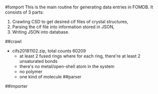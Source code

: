 #fomport
This is the main routine for generating data entries in FOMDB.
It consists of 3 parts:
1. Crawling CSD to get desired cif files of crystal structures,
2. Parsing the cif file into information stored in JSON,
3. Writing JSON into database. 

##crawl
- cifs20181102.zip, total counts 60209
    - at least 2 fused rings where for each ring, there're at least 2 unsaturated bonds
    - there's no metal/open-shell atom in the system
    - no polymer
    - one kind of molecule
##parser


##importer